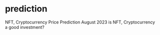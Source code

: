 # prediction
NFT, Cryptocurrency Price Prediction August 2023 is NFT, Cryptocurrency a good investment?
